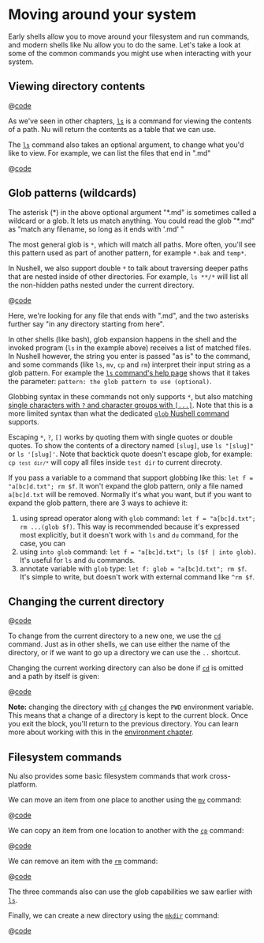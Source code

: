 # Moving around your system

Early shells allow you to move around your filesystem and run commands, and modern shells like Nu allow you to do the same. Let's take a look at some of the common commands you might use when interacting with your system.

## Viewing directory contents

@[code](@snippets/moving_around/ls_example.sh)

As we've seen in other chapters, [`ls`](/commands/docs/ls.md) is a command for viewing the contents of a path. Nu will return the contents as a table that we can use.

The [`ls`](/commands/docs/ls.md) command also takes an optional argument, to change what you'd like to view. For example, we can list the files that end in ".md"

@[code](@snippets/moving_around/ls_shallow_glob_example.sh)

## Glob patterns (wildcards)

The asterisk (\*) in the above optional argument "\*.md" is sometimes called a wildcard or a glob. It lets us match anything. You could read the glob "\*.md" as "match any filename, so long as it ends with '.md' "

The most general glob is `*`, which will match all paths. More often, you'll see this pattern used as part of another pattern, for example `*.bak` and `temp*`.

In Nushell, we also support double `*` to talk about traversing deeper paths that are nested inside of other directories. For example, `ls **/*` will list all the non-hidden paths nested under the current directory.

@[code](@snippets/moving_around/ls_deep_glob_example.sh)

Here, we're looking for any file that ends with ".md", and the two asterisks further say "in any directory starting from here".

In other shells (like bash), glob expansion happens in the shell and the invoked program (`ls` in the example above) receives a list of matched files. In Nushell however, the string you enter is passed "as is" to the command, and some commands (like `ls`, `mv`, `cp` and `rm`) interpret their input string as a glob pattern. For example the [`ls` command's help page](https://www.nushell.sh/commands/docs/ls.html) shows that it takes the parameter: `pattern: the glob pattern to use (optional)`.

Globbing syntax in these commands not only supports `*`, but also matching [single characters with `?` and character groups with `[...]`](https://docs.rs/nu-glob/latest/nu_glob/struct.Pattern.html). Note that this is a more limited syntax than what the dedicated [`glob` Nushell command](https://www.nushell.sh/commands/docs/glob.html) supports.

Escaping `*`, `?`, `[]` works by quoting them with single quotes or double quotes.  To show the contents of a directory named `[slug]`, use `ls "[slug]"` or `ls '[slug]'`.
Note that backtick quote doesn't escape glob, for example: <code>cp `test dir/*`</code> will copy all files inside `test dir` to current direcroty.

If you pass a variable to a command that support globbing like this: `let f = "a[bc]d.txt"; rm $f`.  It won't expand the glob pattern, only a file named `a[bc]d.txt` will be removed.  Normally it's what you want, but if you want to expand the glob pattern, there are 3 ways to achieve it:

1. using spread operator along with `glob` command: `let f = "a[bc]d.txt"; rm ...(glob $f)`. This way is recommended because it's expressed most explicitly, but it doesn't work with `ls` and `du` command, for the case, you can
2. using `into glob` command: `let f = "a[bc]d.txt"; ls ($f | into glob)`.  It's useful for `ls` and `du` commands.
3. annotate variable with `glob` type: `let f: glob = "a[bc]d.txt"; rm $f`. It's simple to write, but doesn't work with external command like `^rm $f`.

## Changing the current directory

@[code](@snippets/moving_around/cd_example.sh)

To change from the current directory to a new one, we use the [`cd`](/commands/docs/cd.md) command. Just as in other shells, we can use either the name of the directory, or if we want to go up a directory we can use the `..` shortcut.

Changing the current working directory can also be done if [`cd`](/commands/docs/cd.md) is omitted and a path by itself is given:

@[code](@snippets/moving_around/cd_without_command_example.sh)

**Note:** changing the directory with [`cd`](/commands/docs/cd.md) changes the `PWD` environment variable. This means that a change of a directory is kept to the current block. Once you exit the block, you'll return to the previous directory. You can learn more about working with this in the [environment chapter](./environment.md).

## Filesystem commands

Nu also provides some basic filesystem commands that work cross-platform.

We can move an item from one place to another using the [`mv`](/commands/docs/mv.md) command:

@[code](@snippets/moving_around/mv_example.sh)

We can copy an item from one location to another with the [`cp`](/commands/docs/cp.md) command:

@[code](@snippets/moving_around/cp_example.sh)

We can remove an item with the [`rm`](/commands/docs/rm.md) command:

@[code](@snippets/moving_around/rm_example.sh)

The three commands also can use the glob capabilities we saw earlier with [`ls`](/commands/docs/ls.md).

Finally, we can create a new directory using the [`mkdir`](/commands/docs/mkdir.md) command:

@[code](@snippets/moving_around/mkdir_example.sh)
